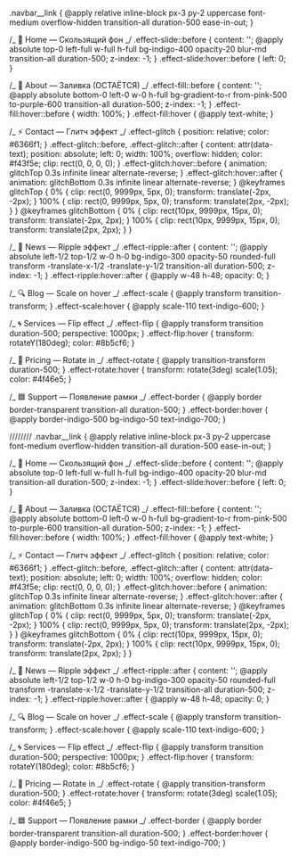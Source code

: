 .navbar\_\_link {
@apply relative inline-block px-3 py-2 uppercase font-medium overflow-hidden transition-all duration-500 ease-in-out;
}

/_ 🔹 Home — Скользящий фон _/
.effect-slide::before {
content: '';
@apply absolute top-0 left-full w-full h-full bg-indigo-400 opacity-20 blur-md transition-all duration-500;
z-index: -1;
}
.effect-slide:hover::before {
left: 0;
}

/_ 🔸 About — Заливка (ОСТАЁТСЯ) _/
.effect-fill::before {
content: '';
@apply absolute bottom-0 left-0 w-0 h-full bg-gradient-to-r from-pink-500 to-purple-600 transition-all duration-500;
z-index: -1;
}
.effect-fill:hover::before {
width: 100%;
}
.effect-fill:hover {
@apply text-white;
}

/_ ⚡ Contact — Глитч эффект _/
.effect-glitch {
position: relative;
color: #6366f1;
}
.effect-glitch::before,
.effect-glitch::after {
content: attr(data-text);
position: absolute;
left: 0;
width: 100%;
overflow: hidden;
color: #f43f5e;
clip: rect(0, 0, 0, 0);
}
.effect-glitch:hover::before {
animation: glitchTop 0.3s infinite linear alternate-reverse;
}
.effect-glitch:hover::after {
animation: glitchBottom 0.3s infinite linear alternate-reverse;
}
@keyframes glitchTop {
0% { clip: rect(0, 9999px, 5px, 0); transform: translate(-2px, -2px); }
100% { clip: rect(0, 9999px, 5px, 0); transform: translate(2px, -2px); }
}
@keyframes glitchBottom {
0% { clip: rect(10px, 9999px, 15px, 0); transform: translate(-2px, 2px); }
100% { clip: rect(10px, 9999px, 15px, 0); transform: translate(2px, 2px); }
}

/_ 🌊 News — Ripple эффект _/
.effect-ripple::after {
content: '';
@apply absolute left-1/2 top-1/2 w-0 h-0 bg-indigo-300 opacity-50 rounded-full transform -translate-x-1/2 -translate-y-1/2 transition-all duration-500;
z-index: -1;
}
.effect-ripple:hover::after {
@apply w-48 h-48;
opacity: 0;
}

/_ 🔍 Blog — Scale on hover _/
.effect-scale {
@apply transform transition-transform;
}
.effect-scale:hover {
@apply scale-110 text-indigo-600;
}

/_ 🌀 Services — Flip effect _/
.effect-flip {
@apply transform transition duration-500;
perspective: 1000px;
}
.effect-flip:hover {
transform: rotateY(180deg);
color: #8b5cf6;
}

/_ 🧭 Pricing — Rotate in _/
.effect-rotate {
@apply transition-transform duration-500;
}
.effect-rotate:hover {
transform: rotate(3deg) scale(1.05);
color: #4f46e5;
}

/_ 🟦 Support — Появление рамки _/
.effect-border {
@apply border border-transparent transition-all duration-500;
}
.effect-border:hover {
@apply border-indigo-500 bg-indigo-50 text-indigo-700;
}

////////
.navbar\_\_link {
@apply relative inline-block px-3 py-2 uppercase font-medium overflow-hidden transition-all duration-500 ease-in-out;
}

/_ 🔹 Home — Скользящий фон _/
.effect-slide::before {
content: '';
@apply absolute top-0 left-full w-full h-full bg-indigo-400 opacity-20 blur-md transition-all duration-500;
z-index: -1;
}
.effect-slide:hover::before {
left: 0;
}

/_ 🔸 About — Заливка (ОСТАЁТСЯ) _/
.effect-fill::before {
content: '';
@apply absolute bottom-0 left-0 w-0 h-full bg-gradient-to-r from-pink-500 to-purple-600 transition-all duration-500;
z-index: -1;
}
.effect-fill:hover::before {
width: 100%;
}
.effect-fill:hover {
@apply text-white;
}

/_ ⚡ Contact — Глитч эффект _/
.effect-glitch {
position: relative;
color: #6366f1;
}
.effect-glitch::before,
.effect-glitch::after {
content: attr(data-text);
position: absolute;
left: 0;
width: 100%;
overflow: hidden;
color: #f43f5e;
clip: rect(0, 0, 0, 0);
}
.effect-glitch:hover::before {
animation: glitchTop 0.3s infinite linear alternate-reverse;
}
.effect-glitch:hover::after {
animation: glitchBottom 0.3s infinite linear alternate-reverse;
}
@keyframes glitchTop {
0% { clip: rect(0, 9999px, 5px, 0); transform: translate(-2px, -2px); }
100% { clip: rect(0, 9999px, 5px, 0); transform: translate(2px, -2px); }
}
@keyframes glitchBottom {
0% { clip: rect(10px, 9999px, 15px, 0); transform: translate(-2px, 2px); }
100% { clip: rect(10px, 9999px, 15px, 0); transform: translate(2px, 2px); }
}

/_ 🌊 News — Ripple эффект _/
.effect-ripple::after {
content: '';
@apply absolute left-1/2 top-1/2 w-0 h-0 bg-indigo-300 opacity-50 rounded-full transform -translate-x-1/2 -translate-y-1/2 transition-all duration-500;
z-index: -1;
}
.effect-ripple:hover::after {
@apply w-48 h-48;
opacity: 0;
}

/_ 🔍 Blog — Scale on hover _/
.effect-scale {
@apply transform transition-transform;
}
.effect-scale:hover {
@apply scale-110 text-indigo-600;
}

/_ 🌀 Services — Flip effect _/
.effect-flip {
@apply transform transition duration-500;
perspective: 1000px;
}
.effect-flip:hover {
transform: rotateY(180deg);
color: #8b5cf6;
}

/_ 🧭 Pricing — Rotate in _/
.effect-rotate {
@apply transition-transform duration-500;
}
.effect-rotate:hover {
transform: rotate(3deg) scale(1.05);
color: #4f46e5;
}

/_ 🟦 Support — Появление рамки _/
.effect-border {
@apply border border-transparent transition-all duration-500;
}
.effect-border:hover {
@apply border-indigo-500 bg-indigo-50 text-indigo-700;
}
